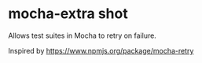 mocha-extra shot
================

Allows test suites in Mocha to retry on failure.

Inspired by https://www.npmjs.org/package/mocha-retry
